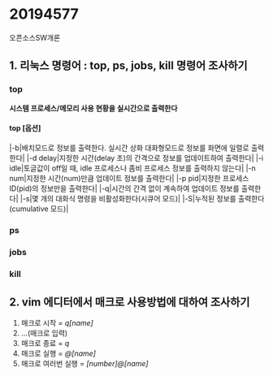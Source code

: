 # 20194577
오픈소스SW개론

## 1. 리눅스 명령어 : top, ps, jobs, kill 명령어 조사하기
### top
__시스템 프로세스/메모리 사용 현황을 실시간으로 출력한다__
#### top [옵션]
|-b|배치모드로 정보를 출력한다. 실시간 상화 대화형모드로 정보를 화면에 일렬로 출력한다|
|-d delay|지정한 시간(delay 초)의 간격으로 정보를 업데이트하여 출력한다|
|-i idle|토글값이 off일 때, idle 프로세스나 좀비 프로세스 정보를 출력하지 않는다|
|-n num|지정한 시간(num)만큼 업데이트 정보를 출력한다|
|-p pid|지정한 프로세스 ID(pid)의 정보만을 출력한다|
|-q|시간의 간격 없이 계속하여 업데이트 정보를 출력한다|
|-s|몇 개의 대화식 명령을 비활성화한다(시큐어 모드)|
|-S|누적된 정보를 출력한다(cumulative 모드)|




### ps

### jobs

### kill

## 2. vim 에디터에서 매크로 사용방법에 대하여 조사하기
1. 매크로 시작 = *q[name]*
2.  ...(매크로 입력)
3.  매크로 종료 = *q*
4.  매크로 실행 = *@[name]*
5.  매크로 여러번 실행 = *[number]@[name]*
